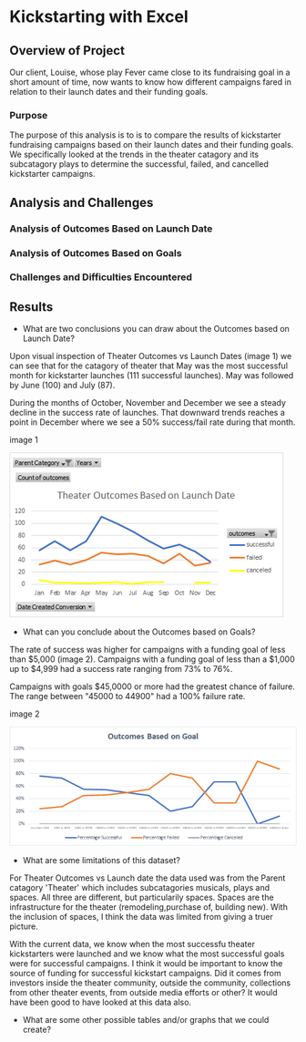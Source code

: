 # Kickstarting with Excel

## Overview of Project

Our client, Louise, whose play Fever came close to its fundraising goal in a short amount of time, now wants to know how different campaigns fared in relation to their launch dates and their funding goals.

### Purpose

The purpose of this analysis is to is to compare the results of kickstarter fundraising campaigns based on their launch dates and their funding goals. We specifically looked at the trends in the theater catagory and its subcatagory plays to determine the successful, failed, and cancelled kickstarter campaigns.


## Analysis and Challenges

### Analysis of Outcomes Based on Launch Date

### Analysis of Outcomes Based on Goals

### Challenges and Difficulties Encountered


## Results
- What are two conclusions you can draw about the Outcomes based on Launch Date?

Upon visual inspection of Theater Outcomes vs Launch Dates (image 1) we can see that for the catagory of theater that May was the most successful month for kickstarter launches (111 successful launches). May was followed by June (100) and July (87). 

During the months of October, November and December we see a steady decline in the success rate of launches. That downward trends reaches a point in December where we see a 50% success/fail rate during that month.
   
image 1

![Theater Outcomes_vs_Launch](Resources/Theater_Outcoms_vs_Launch.png)

- What can you conclude about the Outcomes based on Goals?

The rate of success was higher for campaigns with a funding goal of less than $5,000 (image 2). Campaigns with a funding goal of less than a $1,000 up to $4,999 had a success rate ranging from 73% to 76%.

Campaigns with goals $45,0000 or more had the greatest chance of failure. The range between "45000 to 44900" had a 100% failure rate.

image 2

![Outcome_vs_Goals](Resources/Outcome_vs_Goals.png)

- What are some limitations of this dataset?

For Theater Outcomes vs Launch date the data used was from the Parent catagory 'Theater' which includes subcatagories musicals, plays and spaces. All three are different, but particularily spaces. Spaces are the infrastructure for the theater (remodeling,purchase of, building new). With the inclusion of spaces, I think the data was limited from giving a truer picture.

With the current data, we know when the most successfu theater kickstarters were launched and we know what the most successful goals were for successful campaigns. I think it would be important to know the source of funding for successful kickstart campaigns. Did it comes from investors inside the theater community, outside the community, collections from other theater events, from outside media efforts or other? It would have been good to have looked at this data also. 

- What are some other possible tables and/or graphs that we could create?
